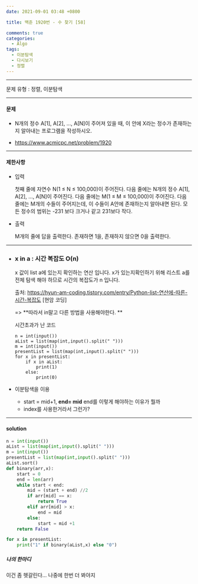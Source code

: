 ```yaml
---
date: 2021-09-01 03:48 +0800

title: 백준 1920번 - 수 찾기 [58]

comments: true
categories:
  - Algo
tags:
  - 이분탐색
  - 다시보기
  - 정렬
---
```


---

문제 유형 : 정렬, 이분탐색

---

#### 문제

- N개의 정수 A[1], A[2], …, A[N]이 주어져 있을 때, 이 안에 X라는 정수가 존재하는지 알아내는 프로그램을 작성하시오.

- https://www.acmicpc.net/problem/1920

---

#### 제한사항

- 입력

  첫째 줄에 자연수 N(1 ≤ N ≤ 100,000)이 주어진다. 다음 줄에는 N개의 정수 A[1], A[2], …, A[N]이 주어진다. 다음 줄에는 M(1 ≤ M ≤ 100,000)이 주어진다. 다음 줄에는 M개의 수들이 주어지는데, 이 수들이 A안에 존재하는지 알아내면 된다. 모든 정수의 범위는 -231 보다 크거나 같고 231보다 작다.

- 출력

  M개의 줄에 답을 출력한다. 존재하면 1을, 존재하지 않으면 0을 출력한다.

---

- ### x in a : 시간 복잡도 O(n)

  x 값이 list a에 있는지 확인하는 연산 입니다. x가 있는지확인하기 위해 리스트 a를 전체 탐색 해야 하므로 시간의 복잡도가 n 입니다.

  출처: https://hyun-am-coding.tistory.com/entry/Python-list-연산에-따른-시간-복잡도 [현암 코딩]

  => **따라서 in말고 다른 방법을 사용해야한다. **

  시간초과가 난 코드

  ```
  n = int(input())
  aList = list(map(int,input().split(" ")))
  m = int(input())
  presentList = list(map(int,input().split(" ")))
  for x in presentList:
      if x in aList:
          print(1)
      else:
          print(0)
  ```

- 이분탐색을 이용

  - start = mid+1, **end= mid** end를 이렇게 해야하는 이유가 뭘까
  - index를 사용한거라서 그런가?

---

#### solution

```python
n = int(input())
aList = list(map(int,input().split(" ")))
m = int(input())
presentList = list(map(int,input().split(" ")))
aList.sort()
def binary(arr,x):
    start = 0
    end = len(arr)
    while start < end:
        mid = (start + end) //2
        if arr[mid] == x:
            return True
        elif arr[mid] > x:
            end = mid
        else:
            start = mid +1
    return False

for x in presentList:
    print("1" if binary(aList,x) else "0")
```

##### 나의 한마디

이건 좀 헷갈린다... 나중에 한번 더 봐야지
